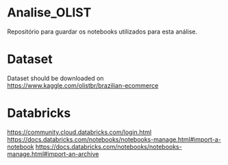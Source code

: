 # Analise_OLIST
Repositório para guardar os notebooks utilizados para esta análise.

# Dataset
Dataset should be downloaded on https://www.kaggle.com/olistbr/brazilian-ecommerce

# Databricks
https://community.cloud.databricks.com/login.html
https://docs.databricks.com/notebooks/notebooks-manage.html#import-a-notebook
https://docs.databricks.com/notebooks/notebooks-manage.html#import-an-archive
